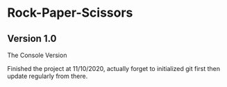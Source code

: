 # Rock-Paper-Scissors 

## Version 1.0 
The Console Version

Finished the project at 11/10/2020, actually forget to initialized git first then update regularly from there.
